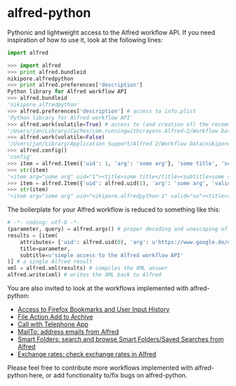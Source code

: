 alfred-python
=============

Pythonic and lightweight access to the Alfred workflow API. If you need inspiration of how to use it, look at the following lines:

```python
import alfred

>>> import alfred
>>> print alfred.bundleid
nikipore.alfredpython
>>> print alfred.preferences['description']
Python library for Alfred workflow API
>>> alfred.bundleid
'nikipore.alfredpython'
>>> alfred.preferences['description'] # access to info.plist
'Python library for Alfred workflow API'
>>> alfred.work(volatile=True) # access to (and creation of) the recommended storage paths
'/Users/jan/Library/Caches/com.runningwithcrayons.Alfred-2/Workflow Data/nikipore.alfredpython'
>>> alfred.work(volatile=False)
'/Users/jan/Library/Application Support/Alfred 2/Workflow Data/nikipore.alfredpython'
>>> alfred.config()
'config'
>>> item = alfred.Item({'uid': 1, 'arg': 'some arg'}, 'some title', 'some subtitle')
>>> str(item)
'<item arg="some arg" uid="1"><title>some title</title><subtitle>some subtitle</subtitle></item>'
>>> item = alfred.Item({'uid': alfred.uid(1), 'arg': 'some arg', 'valid': 'no'}, 'some title', 'some subtitle', ('someicon.png', {'type': 'filetype'}))
>>> str(item)
'<item arg="some arg" uid="nikipore.alfredpython-1" valid="no"><title>some title</title><subtitle>some subtitle</subtitle><icon type="filetype">someicon.png</icon></item>'
```

The boilerplate for your Alfred workflow is reduced to something like this:

```python
# -*- coding: utf-8 -*-
(parameter, query) = alfred.args() # proper decoding and unescaping of command line arguments
results = [item(
    attributes= {'uid': alfred.uid(0), 'arg': u'https://www.google.de/q=%s' % query},
    title=parameter,
    subtitle=u'simple access to the Alfred workflow API'
)] # a single Alfred result
xml = alfred.xml(results) # compiles the XML answer
alfred.write(xml) # writes the XML back to Alfred
```

You are also invited to look at the workflows implemented with alfred-python:

* [Access to Firefox Bookmarks and User Input History](https://github.com/nikipore/alfred-firefoxbookmarks)
* [File Action Add to Archive](https://github.com/nikipore/alfred-fileaction-zip)
* [Call with Telephone App](https://github.com/nikipore/alfred-voipcall)
* [MailTo: address emails from Alfred](https://github.com/deanishe/alfred-mailto)
* [Smart Folders: search and browse Smart Folders/Saved Searches from Alfred](https://github.com/deanishe/alfred-smartfolders)
* [Exchange rates: check exchange rates in Alfred](https://github.com/krzysztofr/alfred-currencies)

Please feel free to contribute more workflows implemented with alfred-python here, or add functionality to/fix bugs on alfred-python.
